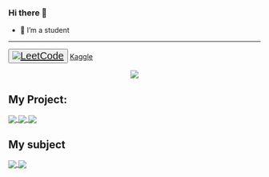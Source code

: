 ### Hi there 👋

- 🌱 I’m a student
<hr/>
<button style="font-size: 20px"><a href="https://leetcode.com/TraGiang1002/"><img src="https://user-images.githubusercontent.com/36547915/97088991-45da5d00-1652-11eb-900f-80d106540f4f.png"/>LeetCode</a></button>
<a href="https://www.kaggle.com/tragiangnguyen">Kaggle</a>
<p align="center" href="https://github.com/anuraghazra/github-readme-stats">
  <img align="center" src="https://github-readme-stats-git-masterrstaa-rickstaa.vercel.app/api?username=TraGiang1002&show_icons=true&theme=tokyonight&hide=contribs,prs,issues" />
</p>
<h2>My Project:</h2>
<a href="https://github.com/TraGiang1002/nodejs_blog">
  <!-- Change the `github-readme-stats.anuraghazra1.vercel.app` to `github-readme-stats.vercel.app`  -->
  <img align="center" src="https://github-readme-stats.anuraghazra1.vercel.app/api/pin/?username=TraGiang1002&repo=nodejs_blog&theme=vue-dark" />
</a>
<a href="https://github.com/TraGiang1002/instagram-ui">
  <!-- Change the `github-readme-stats.anuraghazra1.vercel.app` to `github-readme-stats.vercel.app`  -->
  <img align="center" src="https://github-readme-stats.anuraghazra1.vercel.app/api/pin/?username=TraGiang1002&repo=instagram-ui&theme=vue-dark" />
</a>
<a href="https://github.com/TraGiang1002/movie_app">
  <!-- Change the `github-readme-stats.anuraghazra1.vercel.app` to `github-readme-stats.vercel.app`  -->
  <img align="center" src="https://github-readme-stats.anuraghazra1.vercel.app/api/pin/?username=TraGiang1002&repo=movie_app&theme=tokyonight" />
</a>
<h2>My subject</h2>
<a href="https://github.com/TraGiang1002/JS">
  <!-- Change the `github-readme-stats.anuraghazra1.vercel.app` to `github-readme-stats.vercel.app`  -->
  <img align="center" src="https://github-readme-stats.anuraghazra1.vercel.app/api/pin/?username=TraGiang1002&repo=JS&theme=algolia" />
</a>
<a href="https://github.com/TraGiang1002/Algorithms">
  <!-- Change the `github-readme-stats.anuraghazra1.vercel.app` to `github-readme-stats.vercel.app`  -->
  <img align="center" src="https://github-readme-stats.anuraghazra1.vercel.app/api/pin/?username=TraGiang1002&repo=Algorithms&theme=algolia" />
</a>
